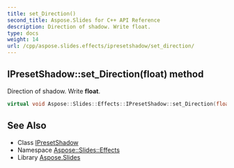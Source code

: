 ```yaml
---
title: set_Direction()
second_title: Aspose.Slides for C++ API Reference
description: Direction of shadow. Write float.
type: docs
weight: 14
url: /cpp/aspose.slides.effects/ipresetshadow/set_direction/
---
```

## IPresetShadow::set_Direction(float) method


Direction of shadow. Write **float**.

```cpp
virtual void Aspose::Slides::Effects::IPresetShadow::set_Direction(float value)=0
```

## See Also

* Class [IPresetShadow](./)
* Namespace [Aspose::Slides::Effects](../)
* Library [Aspose.Slides](../../)